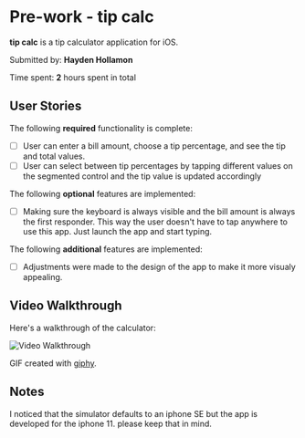 # Pre-work - tip calc

**tip calc** is a tip calculator application for iOS.

Submitted by: **Hayden Hollamon**

Time spent: **2** hours spent in total

## User Stories

The following **required** functionality is complete:

* [ ] User can enter a bill amount, choose a tip percentage, and see the tip and total values.
* [ ] User can select between tip percentages by tapping different values on the segmented control and the tip value is updated accordingly

The following **optional** features are implemented:

* [ ] Making sure the keyboard is always visible and the bill amount is always the first responder. This way the user doesn't have to tap anywhere to use this app. Just launch the app and start typing.

The following **additional** features are implemented:

- [ ] Adjustments were made to the design of the app to make it more visualy appealing.

## Video Walkthrough

Here's a walkthrough of the calculator:

<img src='https://media.giphy.com/media/lMyQigCN1Hgrw9cz5M/giphy.gif' title='Video Walkthrough' width='' alt='Video Walkthrough' />

GIF created with [giphy](http://https://giphy.com/).

## Notes

I noticed that the simulator defaults to an iphone SE but the app is developed for the iphone 11. please keep that in mind.
